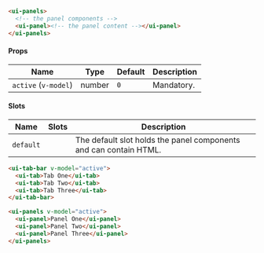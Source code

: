 ```html
<ui-panels>
  <!-- the panel components -->
  <ui-panel><!-- the panel content --></ui-panel>
</ui-panels>
```

#### Props

| Name                 | Type   | Default | Description |
| -------------------- | ------ | ------- | ----------- |
| `active` (`v-model`) | number | `0`     | Mandatory.  |

#### Slots

| Name      | Slots | Description                                                       |
| --------- | ----- | ----------------------------------------------------------------- |
| `default` |       | The default slot holds the panel components and can contain HTML. |

```html
<ui-tab-bar v-model="active">
  <ui-tab>Tab One</ui-tab>
  <ui-tab>Tab Two</ui-tab>
  <ui-tab>Tab Three</ui-tab>
</ui-tab-bar>

<ui-panels v-model="active">
  <ui-panel>Panel One</ui-panel>
  <ui-panel>Panel Two</ui-panel>
  <ui-panel>Panel Three</ui-panel>
</ui-panels>
```
